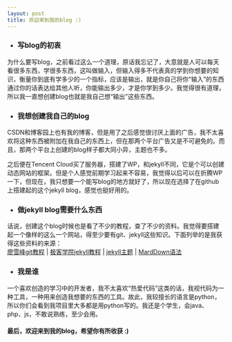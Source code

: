 ```yaml
---
layout: post
title: 欢迎来到我的blog :)
---
```


* ### 写blog的初衷

为什么要写blog，之前看过这么一个道理，原话我忘记了，大意就是人可以每天看很多东西，学很多东西，这叫做输入，但输入得多不代表真的学到你想要的知识，衡量你到底有学多少的一个指标，应该是输出，就是你自己将你“输入”的东西通过你的话表达给其他人听，你能输出多少，才是你学到多少。我觉得很有道理，所以我一直想创建blog也就是我自己想“输出”这些东西。

* ### 我想创建我自己的blog

CSDN和博客园上也有我的博客，但是用了之后感觉很讨厌上面的广告，我不太喜欢将这种东西被附加在我自己的东西上，但在那两个平台广告又是不可避免的。而且，那两个平台上创建的blog样子都大同小异，主题也不多。

之后便在Tencent Cloud买了服务器，搭建了WP，和jekyll不同，它是个可以创建动态网站的框架。但是个人感觉前期学习起来不容易，我觉得以后可以在折腾WP一下，但现在，我只想要一个能写blog的地方就好了，所以现在选择了在github上搭建起的这个jekyll blog，感觉也挺好用的。

* ### 做jekyll blog需要什么东西

话说，创建这个blog时候也是看了不少的教程，查了不少的资料。我觉得要搭建起一个像样的这么一个网站，得至少要有git、jekyll这些知识。下面列举的是我获得这些资料的来源：  
[廖雪峰git教程](https://www.liaoxuefeng.com/wiki/0013739516305929606dd18361248578c67b8067c8c017b000) |
[极客学院jekyll教程](http://wiki.jikexueyuan.com/project/jekyll/usage.html) |
[jekyll主题](http://jekyllthemes.org/) | [MardDown语法](http://wowubuntu.com/markdown/index.html)

* ### 我是谁

一个喜欢创造的学习中的开发者，我不太喜欢“热爱代码”这类的话，我视代码为一种工具，一种用来创造我想要的东西的工具。故此，我较擅长的语言是python，所以你们会看到我项目里大多都是用python写的。我还是个学生，会java、php、js，不敢说熟练，至少会用。
  
  #### 最后，欢迎来到我的blog，希望你有所收获 :)
